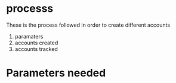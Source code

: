 

# processs
These is the process followed in order to create different accounts
1. paramaters 
2. accounts created
3. accounts tracked




# Parameters needed
